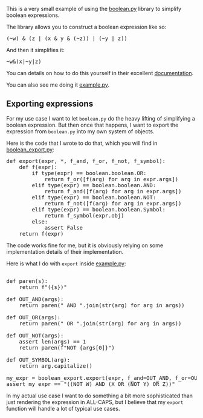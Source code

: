This is a very small example of using the [boolean.py](https://github.com/bastikr/boolean.py)
library to simplify boolean expressions.

The library allows you to construct a boolean expression like so:

<pre>
(~w) & (z | (x & y & (~z)) | (~y | z))
</pre>

And then it simplifies it:

<pre>
~w&(x|~y|z)
</pre>

You can details on how to do this yourself in their excellent [documentation](https://booleanpy.readthedocs.io/en/latest/index.html).

You can also see me doing it [example.py](./example.py).

## Exporting expressions ##

For my use case I want to let `boolean.py` do the heavy lifting of simplifying
a boolean expression.  But then once that happens, I want to export the expression
from `boolean.py` into my own system of objects.

Here is the code that I wrote to do that, which you will find in [boolean_export.py](./boolean_export.py):

<pre>
def export(expr, *, f_and, f_or, f_not, f_symbol):
    def f(expr):
        if type(expr) == boolean.boolean.OR:
            return f_or([f(arg) for arg in expr.args])
        elif type(expr) == boolean.boolean.AND:
            return f_and([f(arg) for arg in expr.args])
        elif type(expr) == boolean.boolean.NOT:
            return f_not([f(arg) for arg in expr.args])
        elif type(expr) == boolean.boolean.Symbol:
            return f_symbol(expr.obj)
        else:
            assert False
    return f(expr)
</pre>

The code works fine for me, but it is obviously relying on some implementation details
of their implementation.


Here is what I do with `export` inside [example.py](./example.py):

<pre>

def paren(s):
    return f"({s})"

def OUT_AND(args):
    return paren(" AND ".join(str(arg) for arg in args))

def OUT_OR(args):
    return paren(" OR ".join(str(arg) for arg in args))

def OUT_NOT(args):
    assert len(args) == 1
    return paren(f"NOT {args[0]}")

def OUT_SYMBOL(arg):
    return arg.capitalize()

my_expr = boolean_export.export(expr, f_and=OUT_AND, f_or=OUT_OR, f_not=OUT_NOT, f_symbol=OUT_SYMBOL)
assert my_expr == "((NOT W) AND (X OR (NOT Y) OR Z))"
</pre>

In my actual use case I want to do something a bit more sophisticated than just rendering the
expression in ALL-CAPS, but I believe that my `export` function will handle a lot of typical
use cases.
